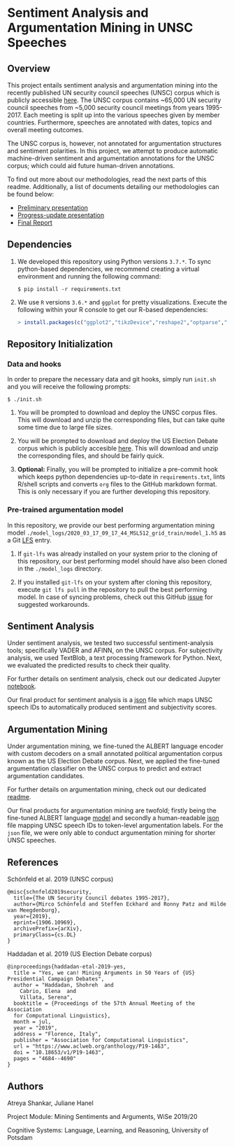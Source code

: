 # Sentiment Analysis and Argumentation Mining in UNSC Speeches

## Overview

This project entails sentiment analysis and argumentation mining into the recently published UN security council speeches (UNSC) corpus which is publicly accessible [here](https://dataverse.harvard.edu/dataset.xhtml?persistentId=doi:10.7910/DVN/KGVSYH). The UNSC corpus contains ~65,000 UN security council speeches from ~5,000 security council meetings from years 1995-2017. Each meeting is split up into the various speeches given by member countries. Furthermore, speeches are annotated with dates, topics and overall meeting outcomes.

The UNSC corpus is, however, not annotated for argumentation structures and sentiment polarities. In this project, we attempt to produce automatic machine-driven sentiment and argumentation annotations for the UNSC corpus; which could aid future human-driven annotations.

To find out more about our methodologies, read the next parts of this readme. Additionally, a list of documents detailing our methodologies can be found below:

* [Preliminary presentation](/docs/prelim_presentation/main.pdf)
* [Progress-update presentation](/docs/progress_presentation/main.pdf)
* [Final Report](/docs/final_report/main.pdf)

## Dependencies

1.  We developed this repository using Python versions `3.7.*`. To sync python-based dependencies, we recommend creating a virtual environment and running the following command:

    ```shell
    $ pip install -r requirements.txt
    ```

2. We use `R` versions `3.6.*` and `ggplot` for pretty visualizations. Execute the following within your R console to get our R-based dependencies:

    ```r
    > install.packages(c("ggplot2","tikzDevice","reshape2","optparse","ggsci"))
    ```

## Repository Initialization

### Data and hooks

In order to prepare the necessary data and git hooks, simply run `init.sh` and you will receive the following prompts:

```shell
$ ./init.sh
```

1. You will be prompted to download and deploy the UNSC corpus files. This will download and unzip the corresponding files, but can take quite some time due to large file sizes.

2. You will be prompted to download and deploy the US Election Debate corpus which is publicly accesible [here](https://github.com/ElecDeb60To16/Dataset). This will download and unzip the corresponding files, and should be fairly quick.

3. **Optional:** Finally, you will be prompted to initialize a pre-commit hook which keeps python dependencies up-to-date in `requirements.txt`, lints R/shell scripts and converts `org` files to the GitHub markdown format. This is only necessary if you are further developing this repository.

### Pre-trained argumentation model

In this repository, we provide our best performing argumentation mining model `./model_logs/2020_03_17_09_17_44_MSL512_grid_train/model_1.h5` as a Git [LFS](https://git-lfs.github.com/) entry.

1. If `git-lfs` was already installed on your system prior to the cloning of this repository, our best performing model should have also been cloned in the `./model_logs` directory.

2. If you installed `git-lfs` on your system after cloning this repository, execute `git lfs pull` in the repository to pull the best performing model. In case of syncing problems, check out this GitHub [issue](https://github.com/git-lfs/git-lfs/issues/325) for suggested workarounds.

## Sentiment Analysis

Under sentiment analysis, we tested two successful sentiment-analysis tools; specifically VADER and AFINN, on the UNSC corpus. For subjectivity analysis, we used TextBlob, a text processing framework for Python. Next, we evaluated the predicted results to check their quality.

For further details on sentiment analysis, check out our dedicated Jupyter  [notebook](./sentiment.ipynb).

Our final product for sentiment analysis is a [json](./data/UNSC/sentiment_annotation.json) file which maps UNSC speech IDs to automatically produced sentiment and subjectivity scores.

## Argumentation Mining

Under argumentation mining, we fine-tuned the ALBERT language encoder with custom decoders on a small annotated political argumentation corpus known as the US Election Debate corpus. Next, we applied the fine-tuned argumentation classifier on the UNSC corpus to predict and extract argumentation candidates. 

For further details on argumentation mining, check out our dedicated [readme](./argumentation.md).

Our final products for argumentation mining are twofold; firstly being the fine-tuned ALBERT language [model](./model_logs/2020_03_17_09_17_44_MSL512_grid_train/model_1.h5) and secondly a human-readable [json](./data/UNSC/pred/pred_clean_512.json) file mapping UNSC speech IDs to token-level argumentation labels. For the `json` file, we were only able to conduct argumentation mining for shorter UNSC speeches.

## References

Schönfeld et al. 2019 (UNSC corpus)

```
@misc{schnfeld2019security,
  title={The UN Security Council debates 1995-2017},
  author={Mirco Schönfeld and Steffen Eckhard and Ronny Patz and Hilde van Meegdenburg},
  year={2019},
  eprint={1906.10969},
  archivePrefix={arXiv},
  primaryClass={cs.DL}
}
```

Haddadan et al. 2019 (US Election Debate corpus)

```
@inproceedings{haddadan-etal-2019-yes,
  title = "Yes, we can! Mining Arguments in 50 Years of {US} Presidential Campaign Debates",
  author = "Haddadan, Shohreh  and
    Cabrio, Elena  and
    Villata, Serena",
  booktitle = {Proceedings of the 57th Annual Meeting of the Association
  for Computational Linguistics},
  month = jul,
  year = "2019",
  address = "Florence, Italy",
  publisher = "Association for Computational Linguistics",
  url = "https://www.aclweb.org/anthology/P19-1463",
  doi = "10.18653/v1/P19-1463",
  pages = "4684--4690"
}
```

## Authors

Atreya Shankar, Juliane Hanel

Project Module: Mining Sentiments and Arguments, WiSe 2019/20

Cognitive Systems: Language, Learning, and Reasoning, University of Potsdam

